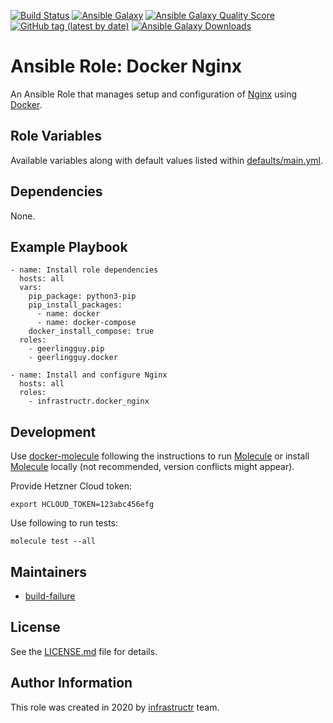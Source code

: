 [![Build Status](https://travis-ci.org/infrastructr/ansible-role-docker-nginx.svg?branch=master)](https://travis-ci.org/infrastructr/ansible-role-docker-nginx)
[![Ansible Galaxy](https://img.shields.io/badge/role-infrastructr.docker_nginx-blue.svg)](https://galaxy.ansible.com/infrastructr/docker_nginx/)
[![Ansible Galaxy Quality Score](https://img.shields.io/ansible/quality/50417)](https://galaxy.ansible.com/infrastructr/docker_nginx/)
[![GitHub tag (latest by date)](https://img.shields.io/github/v/tag/infrastructr/ansible-role-docker-nginx)](https://galaxy.ansible.com/infrastructr/docker_nginx)
[![Ansible Galaxy Downloads](https://img.shields.io/ansible/role/d/50417.svg?color=blue)](https://galaxy.ansible.com/infrastructr/docker_nginx/)

# Ansible Role: Docker Nginx

An Ansible Role that manages setup and configuration of [Nginx](https://www.nginx.com/) using [Docker](https://www.docker.com/).

## Role Variables

Available variables along with default values listed within [defaults/main.yml](defaults/main.yml).

## Dependencies

None.

## Example Playbook

    - name: Install role dependencies
      hosts: all
      vars:
        pip_package: python3-pip
        pip_install_packages:
          - name: docker
          - name: docker-compose
        docker_install_compose: true
      roles:
        - geerlingguy.pip
        - geerlingguy.docker

    - name: Install and configure Nginx
      hosts: all
      roles:
        - infrastructr.docker_nginx

## Development

Use [docker-molecule](https://github.com/infrastructr/docker-molecule) following the instructions to run [Molecule](https://molecule.readthedocs.io/en/stable/)
or install [Molecule](https://molecule.readthedocs.io/en/stable/) locally (not recommended, version conflicts might appear).

Provide Hetzner Cloud token:

    export HCLOUD_TOKEN=123abc456efg

Use following to run tests:

    molecule test --all

## Maintainers

- [build-failure](https://github.com/build-failure)

## License

See the [LICENSE.md](LICENSE.md) file for details.

## Author Information

This role was created in 2020 by [infrastructr](https://github.com/infrastructr) team.
